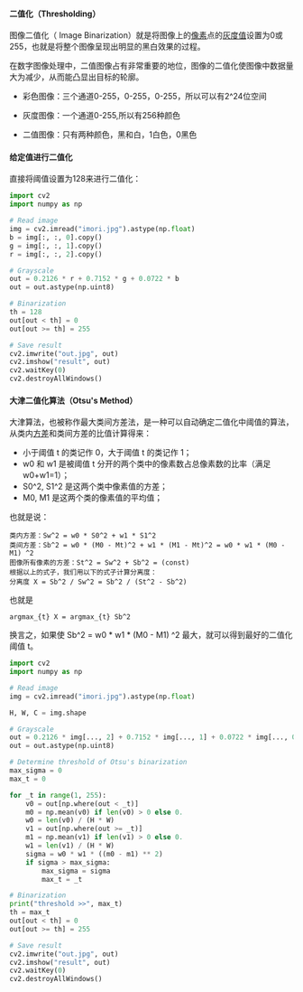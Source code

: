 ```

```

#### 二值化（Thresholding）

图像二值化（ Image Binarization）就是将图像上的[像素](https://baike.baidu.com/item/像素/95084)点的[灰度值](https://baike.baidu.com/item/灰度值/10259111)设置为0或255，也就是将整个图像呈现出明显的黑白效果的过程。

在数字图像处理中，二值图像占有非常重要的地位，图像的二值化使图像中数据量大为减少，从而能凸显出目标的轮廓。



- 彩色图像：三个通道0-255，0-255，0-255，所以可以有2^24位空间


- 灰度图像：一个通道0-255,所以有256种颜色


- 二值图像：只有两种颜色，黑和白，1白色，0黑色

#### 给定值进行二值化

直接将阈值设置为128来进行二值化：

```python
import cv2
import numpy as np

# Read image
img = cv2.imread("imori.jpg").astype(np.float)
b = img[:, :, 0].copy()
g = img[:, :, 1].copy()
r = img[:, :, 2].copy()

# Grayscale
out = 0.2126 * r + 0.7152 * g + 0.0722 * b
out = out.astype(np.uint8)

# Binarization
th = 128
out[out < th] = 0
out[out >= th] = 255

# Save result
cv2.imwrite("out.jpg", out)
cv2.imshow("result", out)
cv2.waitKey(0)
cv2.destroyAllWindows()

```

#### 大津二值化算法（Otsu's Method）

大津算法，也被称作最大类间方差法，是一种可以自动确定二值化中阈值的算法，从类内[方差](https://ja.wikipedia.org/wiki/%E5%88%86%E6%95%A3_(%E7%A2%BA%E7%8E%87%E8%AB%96))和类间方差的比值计算得来：

- 小于阈值 t 的类记作 0，大于阈值 t 的类记作 1；
- w0 和 w1 是被阈值 t 分开的两个类中的像素数占总像素数的比率（满足 w0+w1=1）；
- S0^2, S1^2 是这两个类中像素值的方差；
- M0, M1 是这两个类的像素值的平均值；

也就是说：

```
类内方差：Sw^2 = w0 * S0^2 + w1 * S1^2
类间方差：Sb^2 = w0 * (M0 - Mt)^2 + w1 * (M1 - Mt)^2 = w0 * w1 * (M0 - M1) ^2
图像所有像素的方差：St^2 = Sw^2 + Sb^2 = (const)
根据以上的式子，我们用以下的式子计算分离度：  
分离度 X = Sb^2 / Sw^2 = Sb^2 / (St^2 - Sb^2)
```

也就是

```
argmax_{t} X = argmax_{t} Sb^2
```

换言之，如果使 Sb^2 =  w0 * w1 * (M0 - M1) ^2 最大，就可以得到最好的二值化阈值 t。



```python
import cv2
import numpy as np

# Read image
img = cv2.imread("imori.jpg").astype(np.float)

H, W, C = img.shape

# Grayscale
out = 0.2126 * img[..., 2] + 0.7152 * img[..., 1] + 0.0722 * img[..., 0]
out = out.astype(np.uint8)

# Determine threshold of Otsu's binarization
max_sigma = 0
max_t = 0

for _t in range(1, 255):
    v0 = out[np.where(out < _t)]
    m0 = np.mean(v0) if len(v0) > 0 else 0.
    w0 = len(v0) / (H * W)
    v1 = out[np.where(out >= _t)]
    m1 = np.mean(v1) if len(v1) > 0 else 0.
    w1 = len(v1) / (H * W)
    sigma = w0 * w1 * ((m0 - m1) ** 2)
    if sigma > max_sigma:
        max_sigma = sigma
        max_t = _t

# Binarization
print("threshold >>", max_t)
th = max_t
out[out < th] = 0
out[out >= th] = 255

# Save result
cv2.imwrite("out.jpg", out)
cv2.imshow("result", out)
cv2.waitKey(0)
cv2.destroyAllWindows()
```